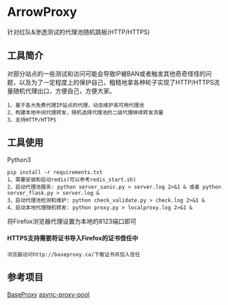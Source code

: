 # ArrowProxy
针对红队&amp;渗透测试的代理池随机跳板(HTTP/HTTPS)

## 工具简介
对部分站点的一些测试和访问可能会导致IP被BAN或者触发其他奇奇怪怪的问题，以及为了一定程度上的保护自己，粗糙地拿各种轮子实现了HTTP/HTTPS流量随机代理出口，方便自己，方便大家。

```
1、基于各大免费代理IP站点的代理，动态维护高可用代理池
2、构建本地中间代理转发，随机选择代理池的二级代理继续转发流量
3、支持HTTP/HTTPS
```

## 工具使用
Python3
```
pip install -r requirements.txt
1、需要安装和启动redis(可以参考redis_start.sh)
2、启动代理池服务: python server_sanic.py > server.log 2>&1 & 或者 python server_flask.py > server.log &
3、启动代理池检测和维护: python check_validate.py > check.log 2>&1 &
4、启动本地代理随机转发: python proxy.py > localproxy.log 2>&1 &
```
将Firefox浏览器代理设置为本地的8123端口即可

#### HTTPS支持需要将证书导入Firefox的证书信任中
```
浏览器访问http://baseproxy.ca/下载证书并加入信任
```


## 参考项目
[BaseProxy](https://github.com/qiyeboy/BaseProxy "BaseProxy")
[async-proxy-pool](https://github.com/chenjiandongx/async-proxy-pool "async-proxy-pool")

